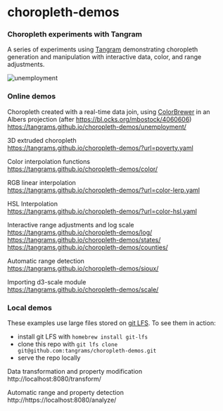 # choropleth-demos

### Choropleth experiments with Tangram

A series of experiments using [Tangram](https://github.com/tangrams/tangram) demonstrating choropleth generation and manipulation with interactive data, color, and range adjustments.

![unemployment](https://user-images.githubusercontent.com/459970/32015907-4e4332a4-b977-11e7-8067-da2c130f4d3f.png)

### Online demos

Choropleth created with a real-time data join, using [ColorBrewer](http://colorbrewer2.org/) in an Albers projection (after https://bl.ocks.org/mbostock/4060606)<br>
https://tangrams.github.io/choropleth-demos/unemployment/

3D extruded choropleth<br>
https://tangrams.github.io/choropleth-demos/?url=poverty.yaml

Color interpolation functions<br>
https://tangrams.github.io/choropleth-demos/color/

RGB linear interpolation<br>
https://tangrams.github.io/choropleth-demos/?url=color-lerp.yaml

HSL Interpolation<br>
https://tangrams.github.io/choropleth-demos/?url=color-hsl.yaml

Interactive range adjustments and log scale<br>
https://tangrams.github.io/choropleth-demos/log/<br>
https://tangrams.github.io/choropleth-demos/states/<br>
https://tangrams.github.io/choropleth-demos/counties/

Automatic range detection<br>
https://tangrams.github.io/choropleth-demos/sioux/

Importing d3-scale module<br>
https://tangrams.github.io/choropleth-demos/scale/

### Local demos

These examples use large files stored on [git LFS](https://git-lfs.github.com/). To see them in action:

- install git LFS with `homebrew install git-lfs`
- clone this repo with `git lfs clone git@github.com:tangrams/choropleth-demos.git`
- serve the repo locally

Data transformation and property modification<br>
http://localhost:8080/transform/

Automatic range and property detection<br>
http://https://localhost:8080/analyze/
